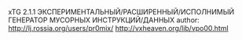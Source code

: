 xTG 2.1.1
ЭКСПЕРИМЕНТАЛЬНЫЙ/РАСШИРЕННЫЙ/ИСПОЛНИМЫЙ ГЕНЕРАТОР МУСОРНЫХ ИНСТРУКЦИЙ/ДАННЫХ
author: http://lj.rossia.org/users/pr0mix/
http://vxheaven.org/lib/vpo00.html

